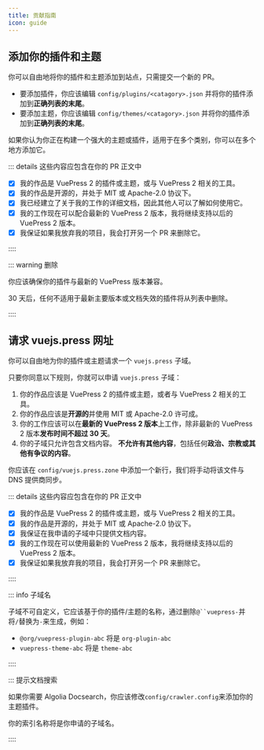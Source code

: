 ```yaml
---
title: 贡献指南
icon: guide
---
```


## 添加你的插件和主题

你可以自由地将你的插件和主题添加到站点，只需提交一个新的 PR。

- 要添加插件，你应该编辑 `config/plugins/<catagory>.json` 并将你的插件添加到**正确列表的末尾**。
- 要添加主题，你应该编辑 `config/themes/<catagory>.json` 并将你的插件添加到**正确列表的末尾**。

如果你认为你正在构建一个强大的主题或插件，适用于在多个类别，你可以在多个地方添加它。

::: details 这些内容应包含在你的 PR 正文中

- [x] 我的作品是 VuePress 2 的插件或主题，或与 VuePress 2 相关的工具。
- [x] 我的作品是开源的，并处于 MIT 或 Apache-2.0 协议下。
- [x] 我已经建立了关于我的工作的详细文档，因此其他人可以了解如何使用它。
- [x] 我的工作现在可以配合最新的 VuePress 2 版本，我将继续支持以后的 VuePress 2 版本。
- [x] 我保证如果我放弃我的项目，我会打开另一个 PR 来删除它。

::::

::: warning 删除

你应该确保你的插件与最新的 VuePress 版本兼容。

30 天后，任何不适用于最新主要版本或文档失效的插件将从列表中删除。

::::

## 请求 vuejs.press 网址

你可以自由地为你的插件或主题请求一个 `vuejs.press` 子域。

只要你同意以下规则，你就可以申请 `vuejs.press` 子域：

1. 你的作品应该是 VuePress 2 的插件或主题，或者与 VuePress 2 相关的工具。
1. 你的作品应该是**开源的**并使用 MIT 或 Apache-2.0 许可成。
1. 你的工作应该可以在**最新的 VuePress 2 版本**上工作，除非最新的 VuePress 2 版本**发布时间不超过 30 天**。
1. 你的子域只允许包含文档内容。 **不允许有其他内容**，包括任何**政治、宗教或其他有争议的内容**。

你应该在 `config/vuejs.press.zone` 中添加一个新行，我们将手动将该文件与 DNS 提供商同步。

::: details 这些内容应包含在你的 PR 正文中

- [x] 我的作品是 VuePress 2 的插件或主题，或与 VuePress 2 相关的工具。
- [x] 我的作品是开源的，并处于 MIT 或 Apache-2.0 协议下。
- [x] 我保证在我申请的子域中只提供文档内容。
- [x] 我的工作现在可以使用最新的 VuePress 2 版本，我将继续支持以后的 VuePress 2 版本。
- [x] 我保证如果我放弃我的项目，我会打开另一个 PR 来删除它。

::::

::: info 子域名

子域不可自定义，它应该基于你的插件/主题的名称，通过删除` @``vuepress- `并将`/`替换为`-`来生成，例如：

- `@org/vuepress-plugin-abc` 将是 `org-plugin-abc`
- `vuepress-theme-abc` 将是 `theme-abc`

::::

::: 提示文档搜索

如果你需要 Algolia Docsearch，你应该修改`config/crawler.config`来添加你的主题插件。

你的索引名称将是你申请的子域名。

::::
